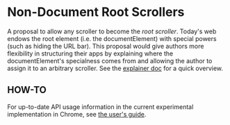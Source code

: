 # Non-Document Root Scrollers

A proposal to allow any scroller to become the *root scroller*. Today's web
endows the root element (i.e. the documentElement) with special powers (such
as hiding the URL bar). This proposal would give authors more flexibility in
structuring their apps by explaining where the documentElement's specialness
comes from and allowing the author to assign it to an arbitrary scroller. See
the
[explainer doc](https://github.com/bokand/NonBodyRootScroller/blob/master/explainer.md)
for a quick overview.

## HOW-TO

For up-to-date API usage information in the current experimental implementation
in Chrome, see [the user's
guide](https://github.com/bokand/NonBodyRootScroller/blob/master/howto.md).

